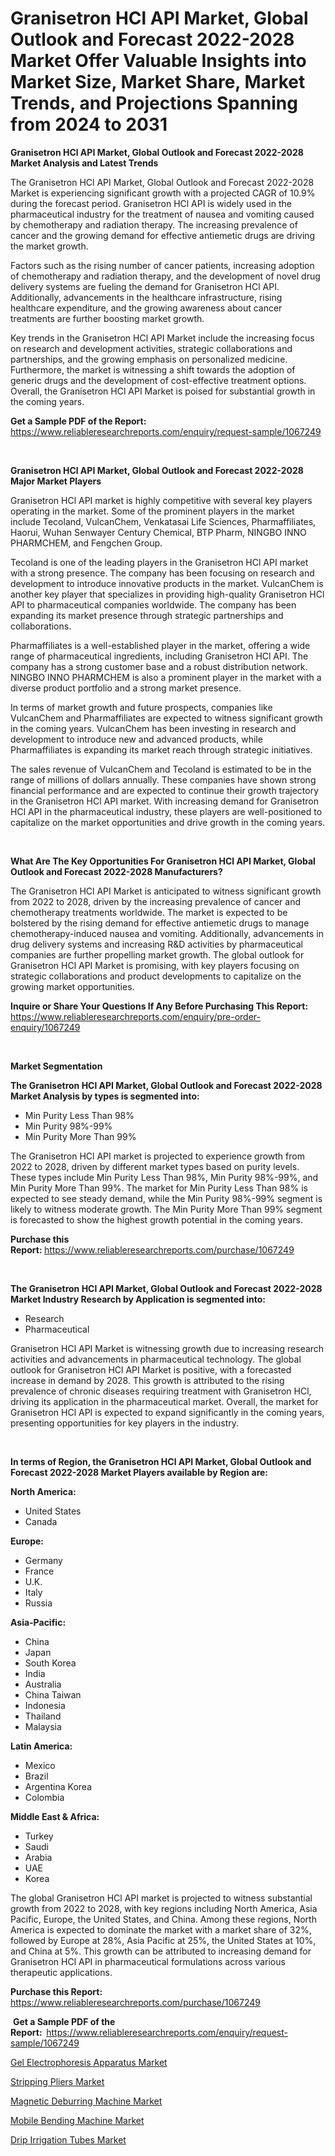 <p><h1>Granisetron HCl API Market, Global Outlook and Forecast 2022-2028 Market Offer Valuable Insights into Market Size, Market Share, Market Trends, and Projections Spanning from 2024 to 2031</h1></p><p><strong>Granisetron HCl API Market, Global Outlook and Forecast 2022-2028 Market Analysis and Latest Trends</strong></p>
<p><p>The Granisetron HCl API Market, Global Outlook and Forecast 2022-2028 Market is experiencing significant growth with a projected CAGR of 10.9% during the forecast period. Granisetron HCl API is widely used in the pharmaceutical industry for the treatment of nausea and vomiting caused by chemotherapy and radiation therapy. The increasing prevalence of cancer and the growing demand for effective antiemetic drugs are driving the market growth.</p><p>Factors such as the rising number of cancer patients, increasing adoption of chemotherapy and radiation therapy, and the development of novel drug delivery systems are fueling the demand for Granisetron HCl API. Additionally, advancements in the healthcare infrastructure, rising healthcare expenditure, and the growing awareness about cancer treatments are further boosting market growth.</p><p>Key trends in the Granisetron HCl API Market include the increasing focus on research and development activities, strategic collaborations and partnerships, and the growing emphasis on personalized medicine. Furthermore, the market is witnessing a shift towards the adoption of generic drugs and the development of cost-effective treatment options. Overall, the Granisetron HCl API Market is poised for substantial growth in the coming years.</p></p>
<p><strong>Get a Sample PDF of the Report:&nbsp;</strong> <a href="https://www.reliableresearchreports.com/enquiry/request-sample/1067249">https://www.reliableresearchreports.com/enquiry/request-sample/1067249</a></p>
<p>&nbsp;</p>
<p><strong>Granisetron HCl API Market, Global Outlook and Forecast 2022-2028 Major Market Players</strong></p>
<p><p>Granisetron HCl API market is highly competitive with several key players operating in the market. Some of the prominent players in the market include Tecoland, VulcanChem, Venkatasai Life Sciences, Pharmaffiliates, Haorui, Wuhan Senwayer Century Chemical, BTP Pharm, NINGBO INNO PHARMCHEM, and Fengchen Group.</p><p>Tecoland is one of the leading players in the Granisetron HCl API market with a strong presence. The company has been focusing on research and development to introduce innovative products in the market. VulcanChem is another key player that specializes in providing high-quality Granisetron HCl API to pharmaceutical companies worldwide. The company has been expanding its market presence through strategic partnerships and collaborations.</p><p>Pharmaffiliates is a well-established player in the market, offering a wide range of pharmaceutical ingredients, including Granisetron HCl API. The company has a strong customer base and a robust distribution network. NINGBO INNO PHARMCHEM is also a prominent player in the market with a diverse product portfolio and a strong market presence.</p><p>In terms of market growth and future prospects, companies like VulcanChem and Pharmaffiliates are expected to witness significant growth in the coming years. VulcanChem has been investing in research and development to introduce new and advanced products, while Pharmaffiliates is expanding its market reach through strategic initiatives.</p><p>The sales revenue of VulcanChem and Tecoland is estimated to be in the range of millions of dollars annually. These companies have shown strong financial performance and are expected to continue their growth trajectory in the Granisetron HCl API market. With increasing demand for Granisetron HCl API in the pharmaceutical industry, these players are well-positioned to capitalize on the market opportunities and drive growth in the coming years.</p></p>
<p>&nbsp;</p>
<p><strong>What Are The Key Opportunities For Granisetron HCl API Market, Global Outlook and Forecast 2022-2028 Manufacturers?</strong></p>
<p><p>The Granisetron HCl API Market is anticipated to witness significant growth from 2022 to 2028, driven by the increasing prevalence of cancer and chemotherapy treatments worldwide. The market is expected to be bolstered by the rising demand for effective antiemetic drugs to manage chemotherapy-induced nausea and vomiting. Additionally, advancements in drug delivery systems and increasing R&D activities by pharmaceutical companies are further propelling market growth. The global outlook for Granisetron HCl API Market is promising, with key players focusing on strategic collaborations and product developments to capitalize on the growing market opportunities.</p></p>
<p><strong>Inquire or Share Your Questions If Any Before Purchasing This Report:</strong> <a href="https://www.reliableresearchreports.com/enquiry/pre-order-enquiry/1067249">https://www.reliableresearchreports.com/enquiry/pre-order-enquiry/1067249</a></p>
<p>&nbsp;</p>
<p><strong>Market Segmentation</strong></p>
<p><strong>The Granisetron HCl API Market, Global Outlook and Forecast 2022-2028 Market Analysis by types is segmented into:</strong></p>
<p><ul><li>Min Purity Less Than 98%</li><li>Min Purity 98%-99%</li><li>Min Purity More Than 99%</li></ul></p>
<p><p>The Granisetron HCl API market is projected to experience growth from 2022 to 2028, driven by different market types based on purity levels. These types include Min Purity Less Than 98%, Min Purity 98%-99%, and Min Purity More Than 99%. The market for Min Purity Less Than 98% is expected to see steady demand, while the Min Purity 98%-99% segment is likely to witness moderate growth. The Min Purity More Than 99% segment is forecasted to show the highest growth potential in the coming years.</p></p>
<p><strong>Purchase this Report:&nbsp;</strong><a href="https://www.reliableresearchreports.com/purchase/1067249">https://www.reliableresearchreports.com/purchase/1067249</a></p>
<p>&nbsp;</p>
<p><strong>The Granisetron HCl API Market, Global Outlook and Forecast 2022-2028 Market Industry Research by Application is segmented into:</strong></p>
<p><ul><li>Research</li><li>Pharmaceutical</li></ul></p>
<p><p>Granisetron HCl API Market is witnessing growth due to increasing research activities and advancements in pharmaceutical technology. The global outlook for Granisetron HCl API Market is positive, with a forecasted increase in demand by 2028. This growth is attributed to the rising prevalence of chronic diseases requiring treatment with Granisetron HCl, driving its application in the pharmaceutical market. Overall, the market for Granisetron HCl API is expected to expand significantly in the coming years, presenting opportunities for key players in the industry.</p></p>
<p>&nbsp;</p>
<p><strong>In terms of Region, the Granisetron HCl API Market, Global Outlook and Forecast 2022-2028 Market Players available by Region are:</strong></p>
<p>
    <p> <strong> North America: </strong>
        <ul>
            <li>United States</li>
            <li>Canada</li>
        </ul>
        </p> 
    <p> <strong> Europe: </strong>
        <ul>
            <li>Germany</li>
            <li>France</li>
            <li>U.K.</li>
            <li>Italy</li>
            <li>Russia</li>
        </ul>
        </p> 
    <p> <strong> Asia-Pacific: </strong>
        <ul>
            <li>China</li>
            <li>Japan</li>
            <li>South Korea</li>
            <li>India</li>
            <li>Australia</li>
            <li>China Taiwan</li>
            <li>Indonesia</li>
            <li>Thailand</li>
            <li>Malaysia</li>
        </ul>
        </p> 
    <p> <strong> Latin America: </strong>
        <ul>
            <li>Mexico</li>
            <li>Brazil</li>
            <li>Argentina Korea</li>
            <li>Colombia</li>
        </ul>
        </p> 
    <p> <strong> Middle East & Africa: </strong>
        <ul>
            <li>Turkey</li>
            <li>Saudi</li>
            <li>Arabia</li>
            <li>UAE</li>
            <li>Korea</li>
        </ul>
    </p>
    </p>
<p><p>The global Granisetron HCl API market is projected to witness substantial growth from 2022 to 2028, with key regions including North America, Asia Pacific, Europe, the United States, and China. Among these regions, North America is expected to dominate the market with a market share of 32%, followed by Europe at 28%, Asia Pacific at 25%, the United States at 10%, and China at 5%. This growth can be attributed to increasing demand for Granisetron HCl API in pharmaceutical formulations across various therapeutic applications.</p></p>
<p><strong>Purchase this Report: </strong><a href="https://www.reliableresearchreports.com/purchase/1067249">https://www.reliableresearchreports.com/purchase/1067249</a></p>
<p>&nbsp;<strong>Get a Sample PDF of the Report:&nbsp;&nbsp;</strong><a href="https://www.reliableresearchreports.com/enquiry/request-sample/1067249">https://www.reliableresearchreports.com/enquiry/request-sample/1067249</a></p>
<p><strong></strong></p>
<p><p><a href="https://medium.com/@nayelibosco/gel-electrophoresis-apparatus-market-furnishes-information-on-market-share-market-trends-and-fe9c05a57d82">Gel Electrophoresis Apparatus Market</a></p><p><a href="https://medium.com/p/9b8b291d45bf/edit">Stripping Pliers Market</a></p><p><a href="https://medium.com/@lisasanchez1968/magnetic-deburring-machine-market-the-key-to-successful-business-strategy-forecast-till-2031-fe47df67879b">Magnetic Deburring Machine Market</a></p><p><a href="https://medium.com/@adahhagenes4545/mobile-bending-machine-market-insights-into-market-cagr-market-trends-and-growth-strategies-024e46153a4b">Mobile Bending Machine Market</a></p><p><a href="https://medium.com/@marcoshoppe2023/drip-irrigation-tubes-market-trends-and-market-analysis-forecasted-for-period-2024-2031-faf2b8dc7428">Drip Irrigation Tubes Market</a></p></p>